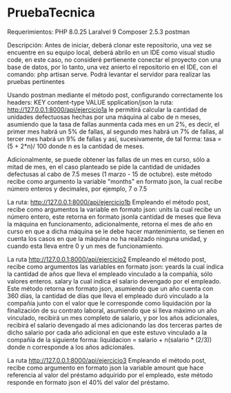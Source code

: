 # PruebaTecnica

Requerimientos: PHP 8.0.25 Laralvel 9 Composer 2.5.3 postman

Descripción:
Antes de iniciar, deberá clonar este repositorio, una vez se encuentre en su equipo local,
deberá abrilo en un IDE como visual studio code, en este caso, no consideré pertienente 
conectar el proyecto con una base de datos, por lo tanto, una vez anierto el repositorio en el IDE, 
con el comando: php artisan serve. 
Podrá levantar el servidor para realizar las pruebas pertinentes

Usando postman mediante el método post, configurando correctamente los headers: 
KEY content-type VALUE spplication/json 
la ruta: http://127.0.0.1:8000/api/ejercicio1a
le permitirá calcular la cantidad de unidades defectuosas hechas por una máquina al cabo de n meses, 
asumiendo que la tasa de fallas aunmenta cada mes en un 2%, es decir, el primer mes habrá un 5% de fallas,
al segundo mes habrá un 7% de fallas, al tercer mes habrá un 9% de fallas y así, sucesivamente, de tal forma: 
tasa = (5 + 2*n)/ 100 donde n es la cantidad de meses. 

Adicionalmente, se puede obtener las fallas de un mes en curso, sólo a mitad de mes, en el caso planteado
se pide la cantidad de unidades defectusas al cabo de 7.5 meses (1 marzo - 15 de octubre).
este método recibe como argumento la variable "months" en formato json, la cual recibe número enteros y decimales, por ejemplo, 7 o 7.5

La ruta: http://127.0.0.1:8000/api/ejercicio1b
Empleando el método post, recibe como argumentos la variable en formato json: 
units la cual recibe un número entero, este retorna en formato jsonla cantidad de meses que lleva la máquina en funcionamento, adicionalmente, 
retorna el mes de año en curso en que a dicha máquina se le debe hacer mantenimiento, se tienen en cuenta los casos en que la
máquina no ha realizado ninguna unidad, y cuando esta lleva entre 0 y un mes de funcionamiento.

La ruta http://127.0.0.1:8000/api/ejercicio2
Empleando el método post, recibe como argumentos las variables en formato json: 
yeards la cual indica la cantidad de años que lleva el empleado vinculado a la compañía, sólo valores enteros.
salary la cual indica el salario devengado por el empleado. 
Este método retorna en formato json, asumiendo que un año cuenta con 360 días, la cantidad de días que lleva
el empleado duró vinculado a la compañía junto con el valor que le corresponde como liquidación por la finalización
de su contrato laboral, asumiendo que si lleva máximo un año vinculado, recibirá un mes completo de salario, 
y por los años adicionales, recibirá el salario devengado al mes adicionando las dos terceras partes de dicho salario por 
cada año adicional en que este  estuvo vinculado a la compañía de la siguiente forma: 
liquidacion = salario + n(salario * (2/3)) donde n corresponde a los años adicionales. 

La ruta http://127.0.0.1:8000/api/ejercicio3
Empleando el método post, recibe como argumento en formato json la variable
amount que hace referencia al valor del préstamo adquirido por el empleado, este método responde en formato json el 40% del valor
del préstamo.
